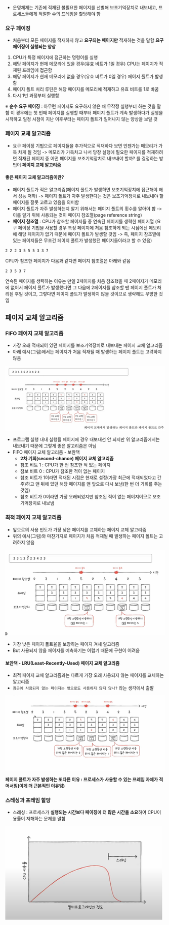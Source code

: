 - 운영체제는 기존에 적재된 불필요한 페이지를 선별해 보조기억장치로 내보내고, 프로세스들에게 적절한 수의 프레임을 할당해야 함
### 요구 페이징
- 처음부터 모든 페이지를 적재하지 않고 **요구되는 페이지만** 적재하는 것을 말함
**요구 페이징이 실행되는 양상**
1. CPU가 특정 페이지에 접근하는 명령어를 실행
2. 해당 페이지가 현재 메모리에 있을 경우(유효 비트가 1일 경우) CPU는 페이지가 적재된 프레임에 접근함
3. 해당 페이지가 현재 메모리에 없을 경우(유효 비트가 0일 경우) 페이지 폴트가 발생함
4. 페이지 폴트 처리 루틴은 해당 페이지를 메모리에 적재하고 유효 비트를 1로 바꿈
5. 다시 1번 과정부터 실행함

※ **순수 요구 페이징** : 아무런 페이지도 요구하지 않은 채 무작정 실행부터 하는 것을 말함
이 경우에는 첫 번째 페이지를 실행할 때부터 페이지 폴트가 계속 발생하다가 실행을 시작하고 일정 시점이 지난 이후부터는 페이지 폴트가 일어나지 않는 양상을 보일 것

### 페이지 교체 알고리즘
- 요구 페이징 기법으로 페이지들을 추가적으로 적재하다 보면 언젠가는 메모리가 가득 차게 될 것임 
-> 메모리가 가득차고 나서 당장 실행에 필요한 페이지를 적재하려면 적재된 페이지 중 어떤 페이지를 보조기억장치로 내보내야 할까? 를 결정하는 방법이 **페이지 교체 알고리즘**
####  좋은 페이지 교체 알고리즘이란?
- 페이지 폴트가 적은 알고리즘(페이지 폴트가 발생하면 보조기억장치에 접근해야 해서 성능 저하) -> 페이지 폴트가 자주 발생한다는 것은 보조기억장치로 내보내야 할 페이지를 잘못 고르고 있음을 의미함
- 페이지 폴트가 자주 발생하는지 알기 위해서는 페이지 폴트의 횟수를 알아야 함 
-> 이를 알기 위해 사용되는 것이 페이지 참조열(page reference string)
- **페이지 참조열** : CPU가 참조할 페이지들 중 연속된 페이지를 생략한 페이지열
(요구 페이징 기법을 사용할 경우 특정 페이지에 처음 참조하게 되는 시점에선 메모리에 해당 페이지가 없기 때문에 페이지 폴트가 발생할 것임 -> 즉, 페이지 참조열에 있는 페이지들은 무조건 페이지 폴트가 발생했던 페이지들이라고 할 수 있음)

```
2 2 2 3 5 5 5 3 3 7
```
CPU가 참조한 페이지가 다음과 같다면 페이지 참조열은 아래와 같음
```
2 3 5 3 7
```
연속된 페이지를 생략하는 이유는 만일 2페이지를 처음 참조했을 때 2페이지가 메모리에 없어서 페이지 폴트가 발생했다면 그 다음에 2페이지를 참조할 땐 페이지 폴트가 처리된 후일 것이고, 그렇다면 페이지 폴트가 발생하지 않을 것이므로 생략해도 무방한 것임

## 페이지 교체 알고리즘
### FIFO 페이지 교체 알고리즘
- 가장 오래 적재되어 있던 페이지를 보조기억장치로 내보내는 페이지 교체 알고리즘
- 아래 예시(그림)에서는 페이지가 처음 적재될 때 발생하는 페이지 폴트는 고려하지 않음

![](../../README_resources/Pasted%20image%2020240503063624.png)

- 프로그램 실행 내내 실행될 페이지에 경우 내보내선 안 되지만 위 알고리즘에서는 내보내기 때문에 그렇게 좋은 알고리즘은 아님
- FIFO 페이지 교체 알고리즘 - 보완책
	- **2차 기회(second-chance) 페이지 교체 알고리즘**
	- 참조 비트 1 : CPU가 한 번 참조한 적 있는 페이지
	- 참보 비트 0 : CPU가 참조한 적이 없는 페이지
	- 참조 비트가 1이라면 적재된 시점은 현재로 설정(가장 최근에 적재되었다고 간주)하고 맨 뒤에 있던 해당 페이지를 맨 앞으로 다시 보냄(한 번 더 기회를 주는 것임)
	- 참조 비트가 0이라면 가장 오래되었지만 참조된 적이 없는 페이지이므로 보조기억장치로 내보냄

### 최적 페이지 교체 알고리즘
- 앞으로의 사용 빈도가 가장 낮은 페이지를 교체하는 페이지 교체 알고리즘
- 위의 예시(그림)와 마찬가지로 페이지가 처음 적재될 때 발생하는 페이지 폴트는 고려하지 않음

![](../../README_resources/Pasted%20image%2020240503065658.png)

- 가장 낮은 페이지 폴트율을 보장하는 페이지 겨체 알고리즘
- But 사용되지 않을 페이지를 예측하기는 어렵기 때문에 구현이 어려움
#### 보안책 - LRU(Least-Recently-Used) 페이지 교체 알고리즘
- 최적 페이지 교체 알고리즘과는 다르게 가장 오래 사용되지 않는 페이지를 교체하는 알고리즘
- `최근에 사용되지 않는 페이지는 앞으로도 사용하지 않지 않나?` 라는 생각에서 출발

![](../../README_resources/Pasted%20image%2020240507073718.png)

**페이지 폴트가 자주 발생하는 또다른 이유 : 프로세스가 사용할 수 있는 프레임 자체가 적어서임(이게 더 근본적인 이유임)**

### 스레싱과 프레임 할당
- 스레싱 : 프로세스가 **실행되는 시간보다 페이징에 더 많은 시간을 소요**하여 CPU이용률이 저해하는 문제를 말함

![](../../README_resources/Pasted%20image%2020240507074048.png)



